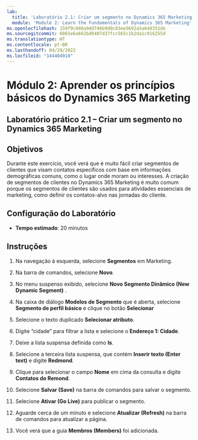 ```yaml
---
lab:
  title: 'Laboratório 2.1: Criar um segmento no Dynamics 365 Marketing'
  module: 'Module 2: Learn the Fundamentals of Dynamics 365 Marketing'
ms.openlocfilehash: 159f9c048a9dd746b9d0c83ee5692a5a648351de
ms.sourcegitcommit: 6065e6a662bd0407d37fcc565c1b2da1c916255d
ms.translationtype: HT
ms.contentlocale: pt-BR
ms.lasthandoff: 04/29/2022
ms.locfileid: "144404910"
---
```

<a name="module-2-learn-the-fundamentals-of-dynamics-365-marketing"></a>Módulo 2: Aprender os princípios básicos do Dynamics 365 Marketing
========================

## <a name="practice-lab-21---create-a-segment-in-dynamics-365-marketing"></a>Laboratório prático 2.1 – Criar um segmento no Dynamics 365 Marketing

## <a name="objectives"></a>Objetivos

Durante este exercício, você verá que é muito fácil criar segmentos de clientes que visam contatos específicos com base em informações demográficas comuns, como o lugar onde moram ou interesses. A criação de segmentos de clientes no Dynamics 365 Marketing é muito comum porque os segmentos de clientes são usados para atividades essenciais de marketing, como definir os contatos-alvo nas jornadas do cliente.

## <a name="lab-setup"></a>Configuração do Laboratório

  - **Tempo estimado**: 20 minutos

## <a name="instructions"></a>Instruções


1. Na navegação à esquerda, selecione **Segmentos** em Marketing.  

2. Na barra de comandos, selecione **Novo**.

3. No menu suspenso exibido, selecione **Novo Segmento Dinâmico (New Dynamic Segment)** .

4. Na caixa de diálogo **Modelos de Segmento** que é aberta, selecione **Segmento de perfil básico** e clique no botão **Selecionar**

5. Selecione o texto duplicado **Selecionar atributo**.

6. Digite “cidade” para filtrar a lista e selecione o **Endereço 1: Cidade**.

7. Deixe a lista suspensa definida como **Is**. 

8. Selecione a terceira lista suspensa, que contém **Inserir texto (Enter text)** e digite **Redmond**.

9. Clique para selecionar o campo **Nome** em cima da consulta e digite **Contatos do Remond**.

10. Selecione **Salvar (Save)** na barra de comandos para salvar o segmento.

11. Selecione **Ativar (Go Live)** para publicar o segmento.

12. Aguarde cerca de um minuto e selecione **Atualizar (Refresh)** na barra de comandos para atualizar a página. 

13. Você verá que a guia **Membros (Members)** foi adicionada. 
